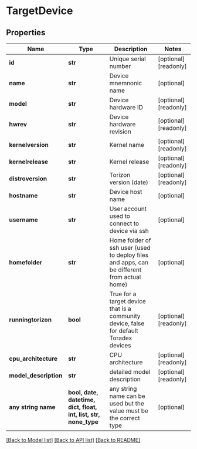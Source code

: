 # TargetDevice


## Properties
Name | Type | Description | Notes
------------ | ------------- | ------------- | -------------
**id** | **str** | Unique serial number | [optional] [readonly] 
**name** | **str** | Device mnemnonic name | [optional] 
**model** | **str** | Device hardware ID | [optional] [readonly] 
**hwrev** | **str** | Device hardware revision | [optional] [readonly] 
**kernelversion** | **str** | Kernel name | [optional] [readonly] 
**kernelrelease** | **str** | Kernel release | [optional] [readonly] 
**distroversion** | **str** | Torizon version (date) | [optional] [readonly] 
**hostname** | **str** | Device host name | [optional] 
**username** | **str** | User account used to connect to device via ssh | [optional] 
**homefolder** | **str** | Home folder of ssh user (used to deploy files and apps, can be different from actual home) | [optional] 
**runningtorizon** | **bool** | True for a target device that is a community device, false for default Toradex devices | [optional] [readonly] 
**cpu_architecture** | **str** | CPU architecture | [optional] [readonly] 
**model_description** | **str** | detailed model description | [optional] [readonly] 
**any string name** | **bool, date, datetime, dict, float, int, list, str, none_type** | any string name can be used but the value must be the correct type | [optional]

[[Back to Model list]](../README.md#documentation-for-models) [[Back to API list]](../README.md#documentation-for-api-endpoints) [[Back to README]](../README.md)


